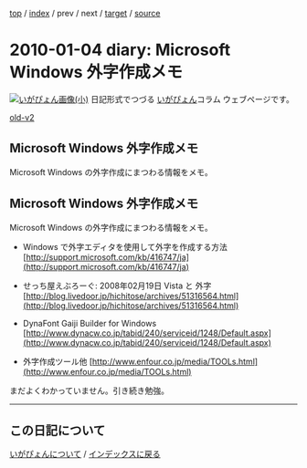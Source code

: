 [top](https://igapyon.github.io/diary/) 
 / [index](https://igapyon.github.io/diary/2010/index.html) 
 / prev 
 / next 
 / [target](https://igapyon.github.io/diary/2010/ig100104.html) 
 / [source](https://github.com/igapyon/diary/blob/gh-pages/2010/ig100104.html.src.md) 

2010-01-04 diary: Microsoft Windows 外字作成メモ
=====================================================================================================
[![いがぴょん画像(小)](https://igapyon.github.io/diary/images/iga200306s.jpg "いがぴょん")](https://igapyon.github.io/diary/memo/memoigapyon.html) 日記形式でつづる [いがぴょん](https://igapyon.github.io/diary/memo/memoigapyon.html)コラム ウェブページです。

[old-v2](ig100104-orig.html)

## Microsoft Windows 外字作成メモ

Microsoft Windows の外字作成にまつわる情報をメモ。


## Microsoft Windows 外字作成メモ

Microsoft Windows の外字作成にまつわる情報をメモ。

* Windows で外字エディタを使用して外字を作成する方法
  [http://support.microsoft.com/kb/416747/ja](http://support.microsoft.com/kb/416747/ja)
  
* せっち屋えぶろーぐ: 2008年02月19日 Vista と 外字
  [http://blog.livedoor.jp/hichitose/archives/51316564.html](http://blog.livedoor.jp/hichitose/archives/51316564.html)
  
* DynaFont Gaiji Builder for Windows
  [http://www.dynacw.co.jp/tabid/240/serviceid/1248/Default.aspx](http://www.dynacw.co.jp/tabid/240/serviceid/1248/Default.aspx)
  
* 外字作成ツール他
  [http://www.enfour.co.jp/media/TOOLs.html](http://www.enfour.co.jp/media/TOOLs.html)

まだよくわかっていません。引き続き勉強。

----------------------------------------------------------------------------------------------------

## この日記について
[いがぴょんについて](https://igapyon.github.io/diary/memo/memoigapyon.html) / [インデックスに戻る](https://igapyon.github.io/diary/idxall.html)
